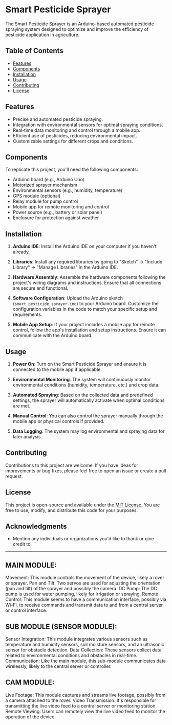 # Smart Pesticide Sprayer

The Smart Pesticide Sprayer is an Arduino-based automated pesticide spraying system designed to optimize and improve the efficiency of pesticide application in agriculture.

## Table of Contents

- [Features](#features)
- [Components](#components)
- [Installation](#installation)
- [Usage](#usage)
- [Contributing](#contributing)
- [License](#license)

## Features

- Precise and automated pesticide spraying.
- Integration with environmental sensors for optimal spraying conditions.
- Real-time data monitoring and control through a mobile app.
- Efficient use of pesticides, reducing environmental impact.
- Customizable settings for different crops and conditions.

## Components

To replicate this project, you'll need the following components:

- Arduino board (e.g., Arduino Uno)
- Motorized sprayer mechanism
- Environmental sensors (e.g., humidity, temperature)
- GPS module (optional)
- Relay module for pump control
- Mobile app for remote monitoring and control
- Power source (e.g., battery or solar panel)
- Enclosure for protection against weather

## Installation

1. **Arduino IDE**: Install the Arduino IDE on your computer if you haven't already.

2. **Libraries**: Install any required libraries by going to "Sketch" -> "Include Library" -> "Manage Libraries" in the Arduino IDE.

3. **Hardware Assembly**: Assemble the hardware components following the project's wiring diagrams and instructions. Ensure that all connections are secure and functional.

4. **Software Configuration**: Upload the Arduino sketch (`smart_pesticide_sprayer.ino`) to your Arduino board. Customize the configuration variables in the code to match your specific setup and requirements.

5. **Mobile App Setup**: If your project includes a mobile app for remote control, follow the app's installation and setup instructions. Ensure it can communicate with the Arduino board.

## Usage

1. **Power On**: Turn on the Smart Pesticide Sprayer and ensure it is connected to the mobile app if applicable.

2. **Environmental Monitoring**: The system will continuously monitor environmental conditions (humidity, temperature, etc.) and crop data.

3. **Automated Spraying**: Based on the collected data and predefined settings, the sprayer will automatically activate when optimal conditions are met.

4. **Manual Control**: You can also control the sprayer manually through the mobile app or physical controls if provided.

5. **Data Logging**: The system may log environmental and spraying data for later analysis.

## Contributing

Contributions to this project are welcome. If you have ideas for improvements or bug fixes, please feel free to open an issue or create a pull request.

## License

This project is open-source and available under the [MIT License](LICENSE). You are free to use, modify, and distribute this code for your purposes.

## Acknowledgments

- Mention any individuals or organizations you'd like to thank or give credit to.

<hr>

## MAIN MODULE:
Movement: This module controls the movement of the device, likely a rover or sprayer.
Pan and Tilt: Two servos are used for adjusting the orientation (pan and tilt) of the sprayer and possibly the camera.
DC Pump: The DC pump is used for water pumping, likely for irrigation or spraying.
Remote Control: This module seems to have a communication interface, possibly via Wi-Fi, to receive commands and transmit data to and from a central server or control interface.

## SUB MODULE (SENSOR MODULE):
Sensor Integration: This module integrates various sensors such as temperature and humidity sensors, soil moisture sensors, and an ultrasonic sensor for obstacle detection.
Data Collection: These sensors collect data related to environmental conditions and obstacles in real-time.
Communication: Like the main module, this sub-module communicates data wirelessly, likely to the central server or controller.

## CAM MODULE:
Live Footage: This module captures and streams live footage, possibly from a camera attached to the rover.
Video Transmission: It's responsible for transmitting the live video feed to a central server or monitoring station.
Remote Viewing: Users can remotely view the live video feed to monitor the operation of the device.

